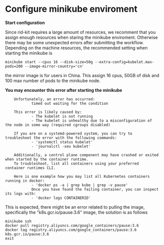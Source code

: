 # Configure minikube enviroment
**Start configuration**

Since rid-kit requires a large amount of resources, we recomment that you assign enough resources when staring the minikube enviroment. Otherwise there may be some unexpected errors after submitting the workflow. Depending on the machine resources, the recommended setting when starting the minikube is
```
minikube start --cpus 16 --disk-size=50g --extra-config=kubelet.max-pods=200 --image-mirror-country='cn'
```
the mirror image is for users in China. This assign 16 cpus, 50GB of disk and 100 max number of pods to the minikube node.

**You may encounter this error after starting the minikube**
```
    Unfortunately, an error has occurred:
            timed out waiting for the condition

    This error is likely caused by:
            - The kubelet is not running
            - The kubelet is unhealthy due to a misconfiguration of the node in some way (required cgroups disabled)

    If you are on a systemd-powered system, you can try to troubleshoot the error with the following commands:
            - 'systemctl status kubelet'
            - 'journalctl -xeu kubelet'

    Additionally, a control plane component may have crashed or exited when started by the container runtime.
    To troubleshoot, list all containers using your preferred container runtimes CLI.

    Here is one example how you may list all Kubernetes containers running in docker:
            - 'docker ps -a | grep kube | grep -v pause'
            Once you have found the failing container, you can inspect its logs with:
            - 'docker logs CONTAINERID'
```
This is expected, there might be an error related to pulling the image, specifically the "k8s.gcr.io/pause:3.6" image, the solution is as follows
```
minikube ssh
docker pull registry.aliyuncs.com/google_containers/pause:3.6
docker tag registry.aliyuncs.com/google_containers/pause:3.6 k8s.gcr.io/pause:3.6
exit
```
